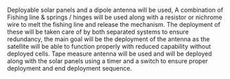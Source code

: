 Deployable solar panels and a dipole antenna will be used, A combination of Fishing line & springs / hinges will be used along with a resistor or nichrome wire to melt the fishing line and release the mechanism. The deployment of these will be taken care of by both separated systems to ensure redundancy, the main goal will be the deployment of the antenna as the satellite will be able to function properly with reduced capability without deployed cells. Tape measure antenna will be used and will be deployed along with the solar panels using a timer and a switch to ensure proper deployment and end deployment sequence.